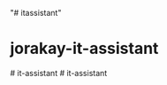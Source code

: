 "# itassistant" 
# jorakay-it-assistant
#   i t - a s s i s t a n t  
 #   i t - a s s i s t a n t  
 